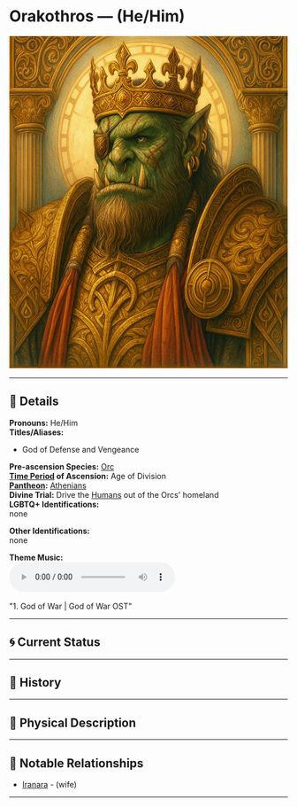# Orakothros — (He/Him)

<!-- Optional -->
<img src="orakothros.jpg" alt="Orakothros" style="height: 600px; width: auto;" />

---

## 📕 Details
**Pronouns:** He/Him  
**Titles/Aliases:**  
  - God of Defense and Vengeance  

**Pre-ascension Species:** [Orc](../../../species/orc/index.md)  
**[Time Period](../../history/time_periods/) of Ascension:** Age of Division  
**[Pantheon](../../../pantheons):** [Athenians](../../../pantheons/athenians/index.md)  
**Divine Trial:** Drive the [Humans](../../../species/human/index.md) out of the Orcs' homeland  
**LGBTQ+ Identifications:**  
  none  

**Other Identifications:**  
  none  

**Theme Music:**  
<audio controls>
  <source src="orakothros_|_1._god_of_war_|_god_of_war_ost.mp4" type="audio/mpeg">
  Your browser does not support the audio element.
</audio>

"1. God of War | God of War OST"  




---

## 🌀 Current Status


---

## 📜 History


---

## 👤 Physical Description


---
## 🧩 Notable Relationships
  - [Iranara](../iranara/index.md) - (wife)  

---

